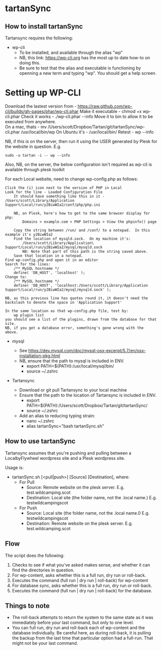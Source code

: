 # tartanSync

## How to install tartanSync

Tartansync requires the following:

- wp-cli 
  - To be installed, and available through the alias "wp"
  - NB, this link: https://wp-cli.org has the most up to date how-to on doing this.
  - Be sure to test that the alias and executable is functioning by openning a new term and typing "wp".  You should get a help screen.

Setting up WP-CLI
=================


Download the lastest version from - https://raw.github.com/wp-cli/builds/gh-pages/phar/wp-cli.phar 
Make it executable - chmod +x wp-cli.phar
Check it works - ./wp-cli.phar --info
Move it to bin to allow it to be executed from anywhere.  
	On a mac, thats - mv /Users/scott/Dropbox/Tartan/git/tartanSync/wp-cli.phar /usr/local/bin/wp
	On Ubuntu it's - /usr/local/bin/
Retest - wp --info

NB, if this is on the server, then run it using the USER generated by Plesk for the website in question.  E.g.

	sudo -u tartan -i -- wp --info

Also, NB, on the server, the below configuration isn't required as wp-cli is available through plesk toolkit

For each Local website, need to change wp-config.php as follows:

	Click the (i) icon next to the version of PHP in Local
	Look for the line - Loaded Configuration File	
		It should have something like this in it - /Users/scott/Library/Application Support/Local/run/y2BiwWIa2/conf/php/php.ini
		
		NB, on Plesk, here's how to get to the same browser display for php:
			Domains > example.com > PHP Settings > View the phpinfo() page 
		
		Copy the string between /run/ and /conf/ to a notepad.  In this example it's y2BiwWIa2
		Find the location of mysqld.sock.  On my machine it's:
			/Users/scott/Library/Application\ Support/Local/run/y2BiwWIa2/mysql/mysqld.sock
			NB: Note that part of this path is the string saved above.
		Save that location in a notepad.
	Find wp-config.php and open it in an editor
	Search for the lines:
		/** MySQL hostname */
		define( 'DB_HOST', 'localhost' );
	Change to:
		/** MySQL hostname */
		define( 'DB_HOST', 'localhost:/Users/scott/Library/Application Support/Local/run/y2BiwWIa2/mysql/mysqld.sock' );
		
	NB, as this previous line has quotes round it, it doesn't need the backslash to denote the space in 'Application Support'

	In the same location as that wp-config.php file, test by:
		wp plugin list
	you should see a list of the plugins, drawn from the database for that site.
	NB, if you get a database error, something's gone wrong with the above.




- mysql
  - See https://dev.mysql.com/doc/mysql-osx-excerpt/5.7/en/osx-installation-pkg.html
  - NB, ensure that the path to mysql is included in ENV.  
    - export PATH=${PATH}:/usr/local/mysql/bin/
    - source ~/.zshrc

- Tartansync
  - Download or git pull Tartansync to your local machine
  - Ensure that the path to the location of Tartansync is included in ENV.
    - export PATH=${PATH}:/Users/scott/Dropbox/Tartan/git/tartanSync/
    - source ~/.zshrc
  - Add an alias to reducing typing strain:
    - nano ~/.zshrc
    - alias tartanSync="bash tartanSync.sh"
  
 ## How to use tartanSync
 
 Tartansync assumes that you're pushing and pulling between a LocalbyFlywheel wordpress site and a Plesk wordpress site.
 
 Usage is:
  - tartanSync.sh [<pull|push>] [Source] [Destination], where:
    - For Pull
      - Source: Remote website on the plesk server.  E.g. test.wildcamping.scot
      - Destination: Local site (the folder name, not the .local name.)  E.g. testwildcampingscot
    - For Push
      - Source: Local site (the folder name, not the .local name.0  E.g. testwildcampingscot
      - Destination: Remote website on the plesk server.  E.g. test.wildcamping.scot
      
 ## Flow
 
 The script does the following:
 
  1. Checks to see if what you've asked makes sense, and whether it can find the directories in question.
  2. For wp-content, asks whether this is a full run, dry run or roll-back.
  3. Executes the command (full run | dry run | roll-back) for wp-content
  4. For database sync, asks whether this is a full run, dry run or roll-back.
  5. Executes the command (full run | dry run | roll-back) for the database.
  
 ## Things to note
 
 - The roll-back attempts to return the system to the same state as it was immediately before your last command, but only to one level.
 - You can full run, dry run and roll-back each of wp-content and the database individually.  Be careful here, as during roll-back, it is pulling the backup from the last time that particular option had a full-run.  That might not be your last command.

 
